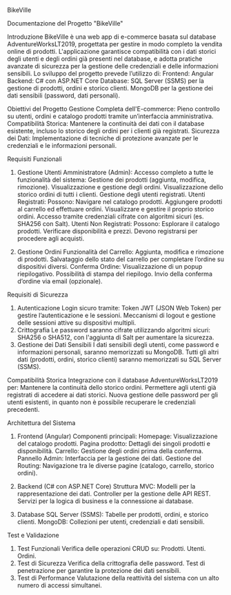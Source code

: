 BikeVille

Documentazione del Progetto "BikeVille"

Introduzione
BikeVille è una web app di e-commerce basata sul database AdventureWorksLT2019, progettata per gestire in modo completo la vendita online di prodotti. L'applicazione garantisce compatibilità con i dati storici degli utenti e degli ordini già presenti nel database, e adotta pratiche avanzate di sicurezza per la gestione delle credenziali e delle informazioni sensibili.
Lo sviluppo del progetto prevede l’utilizzo di:
Frontend: Angular
Backend: C# con ASP.NET Core
Database:
SQL Server (SSMS) per la gestione di prodotti, ordini e storico clienti.
MongoDB per la gestione dei dati sensibili (password, dati personali).

Obiettivi del Progetto
Gestione Completa dell'E-commerce:
Pieno controllo su utenti, ordini e catalogo prodotti tramite un’interfaccia amministrativa.
Compatibilità Storica:
Mantenere la continuità dei dati con il database esistente, incluso lo storico degli ordini per i clienti già registrati.
Sicurezza dei Dati:
Implementazione di tecniche di protezione avanzate per le credenziali e le informazioni personali.

Requisiti Funzionali

1. Gestione Utenti
   Amministratore (Admin):
   Accesso completo a tutte le funzionalità del sistema:
   Gestione dei prodotti (aggiunta, modifica, rimozione).
   Visualizzazione e gestione degli ordini.
   Visualizzazione dello storico ordini di tutti i clienti.
   Gestione degli utenti registrati.
   Utenti Registrati:
   Possono:
   Navigare nel catalogo prodotti.
   Aggiungere prodotti al carrello ed effettuare ordini.
   Visualizzare e gestire il proprio storico ordini.
   Accesso tramite credenziali cifrate con algoritmi sicuri (es. SHA256 con Salt).
   Utenti Non Registrati:
   Possono:
   Esplorare il catalogo prodotti.
   Verificare disponibilità e prezzi.
   Devono registrarsi per procedere agli acquisti.

2. Gestione Ordini
   Funzionalità del Carrello:
   Aggiunta, modifica e rimozione di prodotti.
   Salvataggio dello stato del carrello per completare l’ordine su dispositivi diversi.
   Conferma Ordine:
   Visualizzazione di un popup riepilogativo.
   Possibilità di stampa del riepilogo.
   Invio della conferma d’ordine via email (opzionale).

Requisiti di Sicurezza

1. Autenticazione
   Login sicuro tramite:
   Token JWT (JSON Web Token) per gestire l’autenticazione e le sessioni.
   Meccanismi di logout e gestione delle sessioni attive su dispositivi multipli.
2. Crittografia
   Le password saranno cifrate utilizzando algoritmi sicuri:
   SHA256 o SHA512, con l'aggiunta di Salt per aumentare la sicurezza.
3. Gestione dei Dati Sensibili
   I dati sensibili degli utenti, come password e informazioni personali, saranno memorizzati su MongoDB.
   Tutti gli altri dati (prodotti, ordini, storico clienti) saranno memorizzati su SQL Server (SSMS).

Compatibilità Storica
Integrazione con il database AdventureWorksLT2019 per:
Mantenere la continuità dello storico ordini.
Permettere agli utenti già registrati di accedere ai dati storici.
Nuova gestione delle password per gli utenti esistenti, in quanto non è possibile recuperare le credenziali precedenti.

Architettura del Sistema

1. Frontend (Angular)
   Componenti principali:
   Homepage: Visualizzazione del catalogo prodotti.
   Pagina prodotto: Dettagli dei singoli prodotti e disponibilità.
   Carrello: Gestione degli ordini prima della conferma.
   Pannello Admin: Interfaccia per la gestione dei dati.
   Gestione del Routing:
   Navigazione tra le diverse pagine (catalogo, carrello, storico ordini).

2. Backend (C# con ASP.NET Core)
   Struttura MVC:
   Modelli per la rappresentazione dei dati.
   Controller per la gestione delle API REST.
   Servizi per la logica di business e la connessione ai database.

3. Database
   SQL Server (SSMS):
   Tabelle per prodotti, ordini, e storico clienti.
   MongoDB:
   Collezioni per utenti, credenziali e dati sensibili.

Test e Validazione

1. Test Funzionali
   Verifica delle operazioni CRUD su:
   Prodotti.
   Utenti.
   Ordini.
2. Test di Sicurezza
   Verifica della crittografia delle password.
   Test di penetrazione per garantire la protezione dei dati sensibili.
3. Test di Performance
   Valutazione della reattività del sistema con un alto numero di accessi simultanei.
